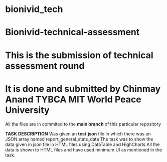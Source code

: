 # bionivid_tech
# Bionivid-technical-assessment

# This is the submission of technical assessment round
# It is done and submitted by Chinmay Anand TYBCA MIT World Peace University

All the files are in commited to the **main branch** of this particular repository 

**TASK DESCRIPTION**
Was given an **test.json** file in which there was an JSON array named report_general_stats_data
The task was to show the data given in json file in HTML files using DataTable and HighCharts
All the data is shown to HTML files and have used minimum UI as mentioned in the task.

